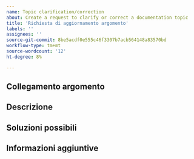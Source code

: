 ```yaml
---
name: Topic clarification/correction
about: Create a request to clarify or correct a documentation topic
title: 'Richiesta di aggiornamento argomento'
labels: ''
assignees: ''
source-git-commit: 8be5acdf0e555c46f3307b7acb564148a83570bd
workflow-type: tm+mt
source-wordcount: '12'
ht-degree: 8%

---
```



## Collegamento argomento

<!-- (REQUIRED) A link to the topic that needs clarification or correction -->

## Descrizione

<!-- (REQUIRED) What needs clarification or correction in this topic? -->

## Soluzioni possibili

<!-- (OPTIONAL) What would a solution for this issue look like? -->

## Informazioni aggiuntive

<!-- (OPTIONAL) What other information can you provide about this issue? -->

<!--
Thank you for taking the time to report this issue!
GitHub Issues in this repo should relate to the applicable codebase.

Before submitting this issue, make sure you are complying with our Code of Conduct:
https://github.com/AdobeDocs/commerce-operations.en/blob/main/code-of-conduct.md

Issues that do not comply with our Code of Conduct or do not contain enough information may be closed at the maintainers' discretion.

Feel free to remove this section before creating this issue.
-->
